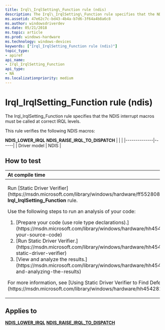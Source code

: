```yaml
---
title: Irql\_IrqlSetting\_Function rule (ndis)
description: The Irql\_IrqlSetting\_Function rule specifies that the NDIS interrupt macros must be called at correct IRQL levels.
ms.assetid: 47e62c7c-bd43-4b4a-b7d6-3f64a4b8a6c8
ms.author: windowsdriverdev
ms.date: 05/21/2018
ms.topic: article
ms.prod: windows-hardware
ms.technology: windows-devices
keywords: ["Irql_IrqlSetting_Function rule (ndis)"]
topic_type:
- apiref
api_name:
- Irql_IrqlSetting_Function
api_type:
- NA
ms.localizationpriority: medium
---
```


# Irql\_IrqlSetting\_Function rule (ndis)


The Irql\_IrqlSetting\_Function rule specifies that the NDIS interrupt macros must be called at correct IRQL levels.

This rule verifies the following NDIS macros:

**NDIS\_LOWER\_IRQL**
**NDIS\_RAISE\_IRQL\_TO\_DISPATCH**
|              |      |
|--------------|------|
| Driver model | NDIS |

How to test
-----------

<table>
<colgroup>
<col width="100%" />
</colgroup>
<thead>
<tr class="header">
<th align="left">At compile time</th>
</tr>
</thead>
<tbody>
<tr class="odd">
<td align="left"><p>Run [Static Driver Verifier](https://msdn.microsoft.com/library/windows/hardware/ff552808) and specify the <strong>Irql_IrqlSetting_Function</strong> rule.</p>
Use the following steps to run an analysis of your code:
<ol>
<li>[Prepare your code (use role type declarations).](https://msdn.microsoft.com/library/windows/hardware/hh454281#preparing-your-source-code)</li>
<li>[Run Static Driver Verifier.](https://msdn.microsoft.com/library/windows/hardware/hh454281#running-static-driver-verifier)</li>
<li>[View and analyze the results.](https://msdn.microsoft.com/library/windows/hardware/hh454281#viewing-and-analyzing-the-results)</li>
</ol>
<p>For more information, see [Using Static Driver Verifier to Find Defects in Drivers](https://msdn.microsoft.com/library/windows/hardware/hh454281).</p></td>
</tr>
</tbody>
</table>

Applies to
----------

[**NDIS\_LOWER\_IRQL**](https://msdn.microsoft.com/library/windows/hardware/ff565882)
[**NDIS\_RAISE\_IRQL\_TO\_DISPATCH**](https://msdn.microsoft.com/library/windows/hardware/ff566854)
 

 





